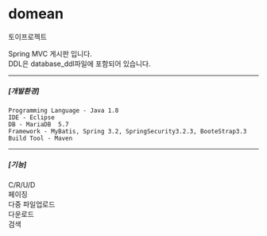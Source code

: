 # domean
토이프로젝트

Spring MVC 게시판 입니다.  
DDL은 database_ddl파일에 포함되어 있습니다.  


***
  
  
  
##### [개발환경]
  
```
Programming Language - Java 1.8  
IDE - Eclipse  
DB - MariaDB  5.7  
Framework - MyBatis, Spring 3.2, SpringSecurity3.2.3, BooteStrap3.3  
Build Tool - Maven  
```
  
***


##### [기능]  
C/R/U/D   
페이징  
다중 파일업로드   
다운로드  
검색

